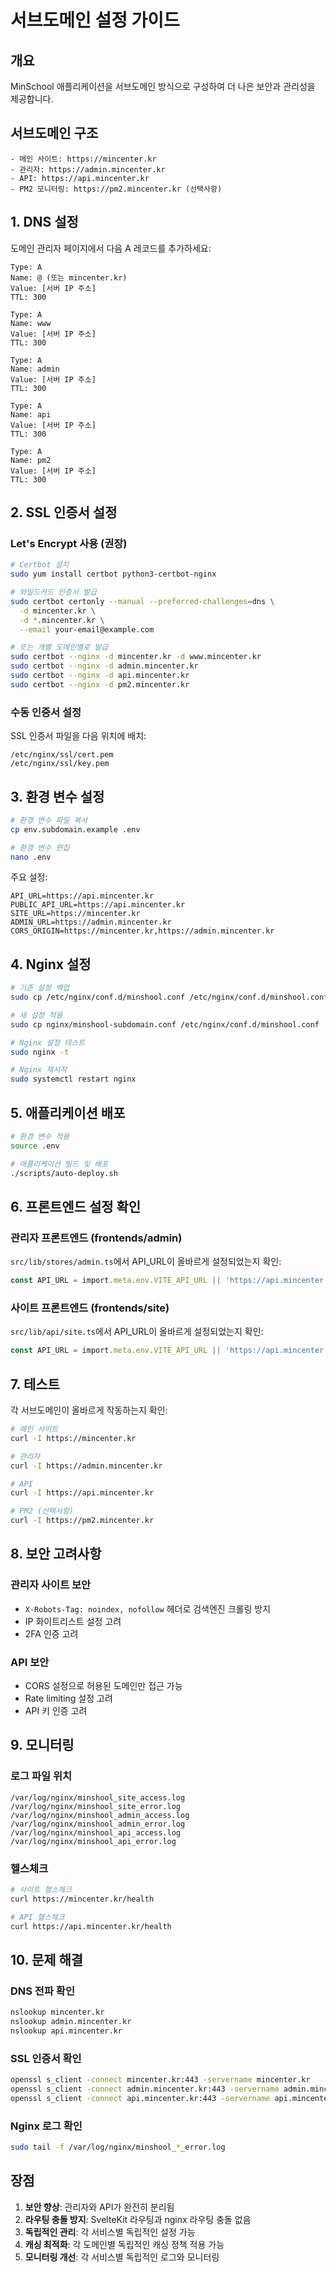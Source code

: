 # 서브도메인 설정 가이드

## 개요

MinSchool 애플리케이션을 서브도메인 방식으로 구성하여 더 나은 보안과 관리성을 제공합니다.

## 서브도메인 구조

```
- 메인 사이트: https://mincenter.kr
- 관리자: https://admin.mincenter.kr
- API: https://api.mincenter.kr
- PM2 모니터링: https://pm2.mincenter.kr (선택사항)
```

## 1. DNS 설정

도메인 관리자 페이지에서 다음 A 레코드를 추가하세요:

```
Type: A
Name: @ (또는 mincenter.kr)
Value: [서버 IP 주소]
TTL: 300

Type: A
Name: www
Value: [서버 IP 주소]
TTL: 300

Type: A
Name: admin
Value: [서버 IP 주소]
TTL: 300

Type: A
Name: api
Value: [서버 IP 주소]
TTL: 300

Type: A
Name: pm2
Value: [서버 IP 주소]
TTL: 300
```

## 2. SSL 인증서 설정

### Let's Encrypt 사용 (권장)

```bash
# Certbot 설치
sudo yum install certbot python3-certbot-nginx

# 와일드카드 인증서 발급
sudo certbot certonly --manual --preferred-challenges=dns \
  -d mincenter.kr \
  -d *.mincenter.kr \
  --email your-email@example.com

# 또는 개별 도메인별로 발급
sudo certbot --nginx -d mincenter.kr -d www.mincenter.kr
sudo certbot --nginx -d admin.mincenter.kr
sudo certbot --nginx -d api.mincenter.kr
sudo certbot --nginx -d pm2.mincenter.kr
```

### 수동 인증서 설정

SSL 인증서 파일을 다음 위치에 배치:
```
/etc/nginx/ssl/cert.pem
/etc/nginx/ssl/key.pem
```

## 3. 환경 변수 설정

```bash
# 환경 변수 파일 복사
cp env.subdomain.example .env

# 환경 변수 편집
nano .env
```

주요 설정:
```env
API_URL=https://api.mincenter.kr
PUBLIC_API_URL=https://api.mincenter.kr
SITE_URL=https://mincenter.kr
ADMIN_URL=https://admin.mincenter.kr
CORS_ORIGIN=https://mincenter.kr,https://admin.mincenter.kr
```

## 4. Nginx 설정

```bash
# 기존 설정 백업
sudo cp /etc/nginx/conf.d/minshool.conf /etc/nginx/conf.d/minshool.conf.backup

# 새 설정 적용
sudo cp nginx/minshool-subdomain.conf /etc/nginx/conf.d/minshool.conf

# Nginx 설정 테스트
sudo nginx -t

# Nginx 재시작
sudo systemctl restart nginx
```

## 5. 애플리케이션 배포

```bash
# 환경 변수 적용
source .env

# 애플리케이션 빌드 및 배포
./scripts/auto-deploy.sh
```

## 6. 프론트엔드 설정 확인

### 관리자 프론트엔드 (frontends/admin)

`src/lib/stores/admin.ts`에서 API_URL이 올바르게 설정되었는지 확인:

```typescript
const API_URL = import.meta.env.VITE_API_URL || 'https://api.mincenter.kr';
```

### 사이트 프론트엔드 (frontends/site)

`src/lib/api/site.ts`에서 API_URL이 올바르게 설정되었는지 확인:

```typescript
const API_URL = import.meta.env.VITE_API_URL || 'https://api.mincenter.kr';
```

## 7. 테스트

각 서브도메인이 올바르게 작동하는지 확인:

```bash
# 메인 사이트
curl -I https://mincenter.kr

# 관리자
curl -I https://admin.mincenter.kr

# API
curl -I https://api.mincenter.kr

# PM2 (선택사항)
curl -I https://pm2.mincenter.kr
```

## 8. 보안 고려사항

### 관리자 사이트 보안
- `X-Robots-Tag: noindex, nofollow` 헤더로 검색엔진 크롤링 방지
- IP 화이트리스트 설정 고려
- 2FA 인증 고려

### API 보안
- CORS 설정으로 허용된 도메인만 접근 가능
- Rate limiting 설정 고려
- API 키 인증 고려

## 9. 모니터링

### 로그 파일 위치
```
/var/log/nginx/minshool_site_access.log
/var/log/nginx/minshool_site_error.log
/var/log/nginx/minshool_admin_access.log
/var/log/nginx/minshool_admin_error.log
/var/log/nginx/minshool_api_access.log
/var/log/nginx/minshool_api_error.log
```

### 헬스체크
```bash
# 사이트 헬스체크
curl https://mincenter.kr/health

# API 헬스체크
curl https://api.mincenter.kr/health
```

## 10. 문제 해결

### DNS 전파 확인
```bash
nslookup mincenter.kr
nslookup admin.mincenter.kr
nslookup api.mincenter.kr
```

### SSL 인증서 확인
```bash
openssl s_client -connect mincenter.kr:443 -servername mincenter.kr
openssl s_client -connect admin.mincenter.kr:443 -servername admin.mincenter.kr
openssl s_client -connect api.mincenter.kr:443 -servername api.mincenter.kr
```

### Nginx 로그 확인
```bash
sudo tail -f /var/log/nginx/minshool_*_error.log
```

## 장점

1. **보안 향상**: 관리자와 API가 완전히 분리됨
2. **라우팅 충돌 방지**: SvelteKit 라우팅과 nginx 라우팅 충돌 없음
3. **독립적인 관리**: 각 서비스별 독립적인 설정 가능
4. **캐싱 최적화**: 각 도메인별 독립적인 캐싱 정책 적용 가능
5. **모니터링 개선**: 각 서비스별 독립적인 로그와 모니터링 